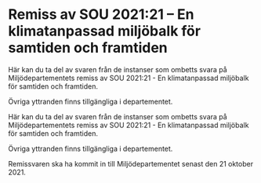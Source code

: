 # Remiss av SOU 2021:21 – En klimatanpassad miljöbalk för samtiden och framtiden

Här kan du ta del av svaren från de instanser som ombetts svara på Miljödepartementets remiss av SOU 2021:21 - En klimatanpassad miljöbalk för samtiden och framtiden.

Övriga yttranden finns tillgängliga i departementet.

Här kan du ta del av svaren från de instanser som ombetts svara på Miljödepartementets remiss av SOU 2021:21 - En klimatanpassad miljöbalk för samtiden och framtiden.

Övriga yttranden finns tillgängliga i departementet.

Remissvaren ska ha kommit in till Miljödepartementet senast den 21 oktober 2021.
